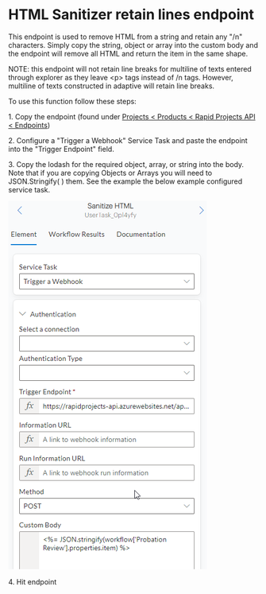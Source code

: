 # HTML Sanitizer retain lines endpoint

This endpoint is used to remove HTML from a string and retain any "/n" characters. Simply copy the string, object or array into the custom body and the endpoint will remove all HTML and return the item in the same shape.

NOTE: this endpoint will not retain line breaks for multiline of texts entered through explorer as they leave &lt;p&gt; tags instead of /n tags. However, multiline of texts constructed in adaptive will retain line breaks.

To use this function follow these steps:

1\. Copy the endpoint (found under [Projects &lt; Products &lt; Rapid Projects API &lt; Endpoints](https://app.rapidplatform.com/rapidplatform/projects/explorer/Products/Product:Products:27/Endpoint:Endpoints:56))

2\. Configure a "Trigger a Webhook" Service Task and paste the endpoint into the "Trigger Endpoint" field.

3\. Copy the lodash for the required object, array, or string into the body. Note that if you are copying Objects or Arrays you will need to JSON.Stringify( ) them. See the example the below example configured service task.

![image-1692249858298.png](./downloaded_image_1705285779416.png)

4\. Hit endpoint